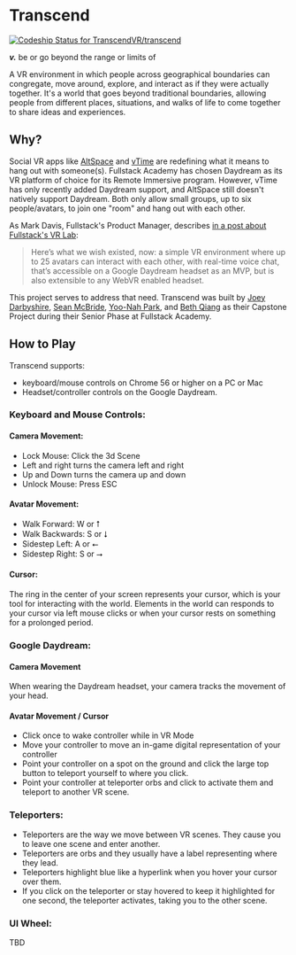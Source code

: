 # Transcend

[ ![Codeship Status for TranscendVR/transcend](https://app.codeship.com/projects/99da1ca0-c4d2-0134-5840-0ea22bbd4aa1/status?branch=master)](https://app.codeship.com/projects/198072)

***v.*** be or go beyond the range or limits of

A VR environment in which people across geographical boundaries can congregate, move around, explore, and interact as if they were actually together. It's a world that goes beyond traditional boundaries, allowing people from different places, situations, and walks of life to come together to share ideas and experiences.

## Why?

Social VR apps like [AltSpace](https://altvr.com/) and [vTime](https://vtime.net/) are redefining what it means to hang out with someone(s). Fullstack Academy has chosen Daydream as its VR platform of choice for its Remote Immersive program. However, vTime has only recently added Daydream support, and AltSpace still doesn't natively support Daydream. Both only allow small groups, up to six people/avatars, to join one "room" and hang out with each other.

As Mark Davis, Fullstack's Product Manager, describes [in a post about Fullstack's VR Lab](https://www.fullstackacademy.com/blog/vr-lab-jan-2017):

> Here’s what we wish existed, now: a simple VR environment where up to 25 avatars can interact with each other, with real-time voice chat, that’s accessible on a Google Daydream headset as an MVP, but is also extensible to any WebVR enabled headset.

This project serves to address that need. Transcend was built by [Joey Darbyshire](https://github.com/Jmikeydarby), [Sean McBride](https://github.com/spmcbride1201), [Yoo-Nah Park](https://github.com/parky22), and [Beth Qiang](https://github.com/bethqiang) as their Capstone Project during their Senior Phase at Fullstack Academy.

## How to Play
Transcend supports:
* keyboard/mouse controls on Chrome 56 or higher on a PC or Mac 
* Headset/controller controls on the Google Daydream.

### Keyboard and Mouse Controls:

#### Camera Movement:
* Lock Mouse: Click the 3d Scene
* Left and right turns the camera left and right
* Up and Down turns the camera up and down
* Unlock Mouse: Press ESC

#### Avatar Movement:
* Walk Forward: W or ⭡
* Walk Backwards: S or ⭣
* Sidestep Left: A or ⭠
* Sidestep Right: S or ⭢

#### Cursor:
The ring in the center of your screen represents your cursor, which is your tool for interacting with the world. Elements in the world can responds to your cursor via left mouse clicks or when your cursor rests on something for a prolonged period.

### Google Daydream:
#### Camera Movement
When wearing the Daydream headset, your camera tracks the movement of your head. 
#### Avatar Movement / Cursor
* Click once to wake controller while in VR Mode
* Move your controller to move an in-game digital representation of your controller
* Point your controller on a spot on the ground and click the large top button to teleport yourself to where you click.
* Point your controller at teleporter orbs and click to activate them and teleport to another VR scene.

### Teleporters:
* Teleporters are the way we move between VR scenes. They cause you to leave one scene and enter another. 
* Teleporters are orbs and they usually have a label representing where they lead. 
* Teleporters highlight blue like a hyperlink when you hover your cursor over them. 
* If you click on the teleporter or stay hovered to keep it highlighted for one second, the teleporter activates, taking you to the other scene.

### UI Wheel:
TBD


